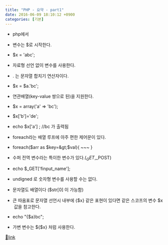 ```yaml
---
title: "PHP - 요약 - part1"
date: 2016-06-09 18:10:12 +0900
categories: [기본]
---
```


- php에서
- 변수는 $로 시작한다.
- $x = 'abc';

- 자료형 선언 없이 변수를 사용한다.
- . 는 문자열 합치기 연산자이다.
- $x = $a.'bc';

- 연관배열(key-value 쌍으로 된)을 지원한다.
- $x = array('a' =&gt; 'bc');
- $x['b']='de';
- echo $x['a'] ; //bc 가 출력됨

- foreach라는 배열 루프에 아주 편한 제어문이 있다.
- foreach($arr as $key=&gt;$val){ ~~~ }

- 수퍼 전역 변수라는 특이한 변수가 있다.($_GET,$_POST)
- echo $_GET['finput_name'];

- undigned 로 숫자형 변수를 사용할 수는 없다.
- 문자열도 배열이다 ($str[0] 이 가능함)
- 큰 따옴표로 문자열 선언시 내부에 {$x} 같은 표현이 있다면 같은 스코프의 변수 $x  값을 참고한다.
- echo "{$a}bc";


- 가변 변수는 ${$x} 처럼 사용한다.





[🔗link](http://www.mins01.com/mh/tech/read/1007)